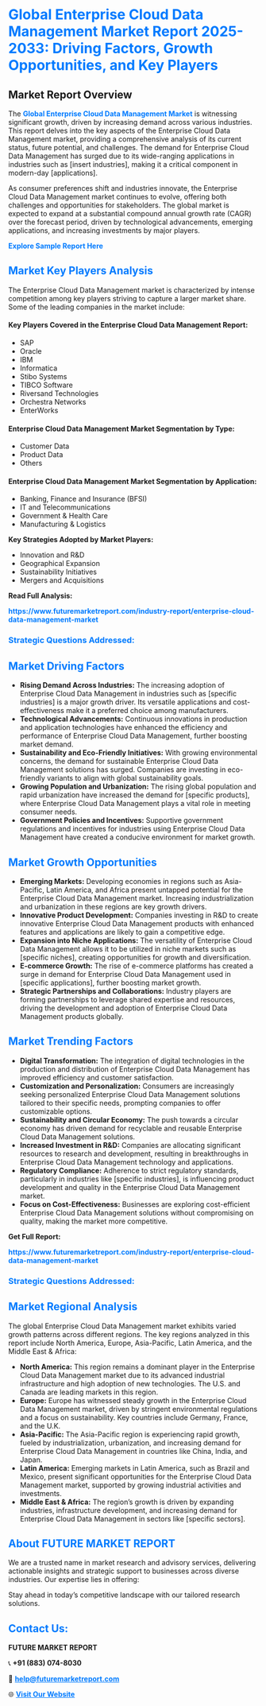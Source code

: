<h1 style="color: #007BFF;">Global Enterprise Cloud Data Management Market Report 2025-2033: Driving Factors, Growth Opportunities, and Key Players</h1>

<section id="overview">
<h2>Market Report Overview</h2>
<p>The <a href="https://www.futuremarketreport.com/industry-report/enterprise-cloud-data-management-market" style="color: #007BFF; text-decoration: none;"><strong>Global Enterprise Cloud Data Management Market</strong></a> is witnessing significant growth, driven by increasing demand across various industries. This report delves into the key aspects of the Enterprise Cloud Data Management market, providing a comprehensive analysis of its current status, future potential, and challenges. The demand for Enterprise Cloud Data Management has surged due to its wide-ranging applications in industries such as [insert industries], making it a critical component in modern-day [applications].</p>
<p>As consumer preferences shift and industries innovate, the Enterprise Cloud Data Management market continues to evolve, offering both challenges and opportunities for stakeholders. The global market is expected to expand at a substantial compound annual growth rate (CAGR) over the forecast period, driven by technological advancements, emerging applications, and increasing investments by major players.</p>
</section>

<section id="overview">
<p><a href="https://www.futuremarketreport.com/request-sample/reportId=40859" style="color: #007BFF; text-decoration: none;"><strong>Explore Sample Report Here</strong></a></p>
</section>

<section id="key-players">
<h2 style="color: #007BFF;">Market Key Players Analysis</h2>
<p>The Enterprise Cloud Data Management market is characterized by intense competition among key players striving to capture a larger market share. Some of the leading companies in the market include:</p>
<h4>Key Players Covered in the Enterprise Cloud Data Management Report:</h4>
<ul><li>SAP</li><li>Oracle</li><li>IBM</li><li>Informatica</li><li>Stibo Systems</li><li>TIBCO Software</li><li>Riversand Technologies</li><li>Orchestra Networks</li><li>EnterWorks</li></ul>
<h4>Enterprise Cloud Data Management Market Segmentation by Type:</h4>
<ul><li>Customer Data</li><li>Product Data</li><li>Others</li></ul>

<h4>Enterprise Cloud Data Management Market Segmentation by Application:</h4>
<ul><li>Banking, Finance and Insurance (BFSI)</li><li>IT and Telecommunications</li><li>Government &amp; Health Care</li><li>Manufacturing &amp; Logistics</li></ul>
<p><strong>Key Strategies Adopted by Market Players:</strong></p>
<ul>
<li>Innovation and R&D</li>
<li>Geographical Expansion</li>
<li>Sustainability Initiatives</li>
<li>Mergers and Acquisitions</li>
</ul>
</section>

<section>
<p><strong>Read Full Analysis: </strong></p><a href="https://www.futuremarketreport.com/industry-report/enterprise-cloud-data-management-market" style="color: #007BFF; text-decoration: none;"><strong>https://www.futuremarketreport.com/industry-report/enterprise-cloud-data-management-market</strong></a>
<h3 style="color: #007BFF;">Strategic Questions Addressed:</h3>
</section>

<section id="driving-factors">
<h2 style="color: #007BFF;">Market Driving Factors</h2>
<ul>
<li><strong>Rising Demand Across Industries:</strong> The increasing adoption of Enterprise Cloud Data Management in industries such as [specific industries] is a major growth driver. Its versatile applications and cost-effectiveness make it a preferred choice among manufacturers.</li>
<li><strong>Technological Advancements:</strong> Continuous innovations in production and application technologies have enhanced the efficiency and performance of Enterprise Cloud Data Management, further boosting market demand.</li>
<li><strong>Sustainability and Eco-Friendly Initiatives:</strong> With growing environmental concerns, the demand for sustainable Enterprise Cloud Data Management solutions has surged. Companies are investing in eco-friendly variants to align with global sustainability goals.</li>
<li><strong>Growing Population and Urbanization:</strong> The rising global population and rapid urbanization have increased the demand for [specific products], where Enterprise Cloud Data Management plays a vital role in meeting consumer needs.</li>
<li><strong>Government Policies and Incentives:</strong> Supportive government regulations and incentives for industries using Enterprise Cloud Data Management have created a conducive environment for market growth.</li>
</ul>
</section>

<section id="growth-opportunities">
<h2 style="color: #007BFF;">Market Growth Opportunities</h2>
<ul>
<li><strong>Emerging Markets:</strong> Developing economies in regions such as Asia-Pacific, Latin America, and Africa present untapped potential for the Enterprise Cloud Data Management market. Increasing industrialization and urbanization in these regions are key growth drivers.</li>
<li><strong>Innovative Product Development:</strong> Companies investing in R&D to create innovative Enterprise Cloud Data Management products with enhanced features and applications are likely to gain a competitive edge.</li>
<li><strong>Expansion into Niche Applications:</strong> The versatility of Enterprise Cloud Data Management allows it to be utilized in niche markets such as [specific niches], creating opportunities for growth and diversification.</li>
<li><strong>E-commerce Growth:</strong> The rise of e-commerce platforms has created a surge in demand for Enterprise Cloud Data Management used in [specific applications], further boosting market growth.</li>
<li><strong>Strategic Partnerships and Collaborations:</strong> Industry players are forming partnerships to leverage shared expertise and resources, driving the development and adoption of Enterprise Cloud Data Management products globally.</li>
</ul>
</section>

<section id="trending-factors">
<h2 style="color: #007BFF;">Market Trending Factors</h2>
<ul>
<li><strong>Digital Transformation:</strong> The integration of digital technologies in the production and distribution of Enterprise Cloud Data Management has improved efficiency and customer satisfaction.</li>
<li><strong>Customization and Personalization:</strong> Consumers are increasingly seeking personalized Enterprise Cloud Data Management solutions tailored to their specific needs, prompting companies to offer customizable options.</li>
<li><strong>Sustainability and Circular Economy:</strong> The push towards a circular economy has driven demand for recyclable and reusable Enterprise Cloud Data Management solutions.</li>
<li><strong>Increased Investment in R&D:</strong> Companies are allocating significant resources to research and development, resulting in breakthroughs in Enterprise Cloud Data Management technology and applications.</li>
<li><strong>Regulatory Compliance:</strong> Adherence to strict regulatory standards, particularly in industries like [specific industries], is influencing product development and quality in the Enterprise Cloud Data Management market.</li>
<li><strong>Focus on Cost-Effectiveness:</strong> Businesses are exploring cost-efficient Enterprise Cloud Data Management solutions without compromising on quality, making the market more competitive.</li>
</ul>
</section>

<section>
<p><strong>Get Full Report: </strong></p><a href="https://www.futuremarketreport.com/industry-report/enterprise-cloud-data-management-market" style="color: #007BFF; text-decoration: none;"><strong>https://www.futuremarketreport.com/industry-report/enterprise-cloud-data-management-market</strong></a>
<h3 style="color: #007BFF;">Strategic Questions Addressed:</h3>
</section>


<section id="regional-analysis">
<h2 style="color: #007BFF;">Market Regional Analysis</h2>
<p>The global Enterprise Cloud Data Management market exhibits varied growth patterns across different regions. The key regions analyzed in this report include North America, Europe, Asia-Pacific, Latin America, and the Middle East & Africa:</p>
<ul>
<li><strong>North America:</strong> This region remains a dominant player in the Enterprise Cloud Data Management market due to its advanced industrial infrastructure and high adoption of new technologies. The U.S. and Canada are leading markets in this region.</li>
<li><strong>Europe:</strong> Europe has witnessed steady growth in the Enterprise Cloud Data Management market, driven by stringent environmental regulations and a focus on sustainability. Key countries include Germany, France, and the U.K.</li>
<li><strong>Asia-Pacific:</strong> The Asia-Pacific region is experiencing rapid growth, fueled by industrialization, urbanization, and increasing demand for Enterprise Cloud Data Management in countries like China, India, and Japan.</li>
<li><strong>Latin America:</strong> Emerging markets in Latin America, such as Brazil and Mexico, present significant opportunities for the Enterprise Cloud Data Management market, supported by growing industrial activities and investments.</li>
<li><strong>Middle East & Africa:</strong> The region’s growth is driven by expanding industries, infrastructure development, and increasing demand for Enterprise Cloud Data Management in sectors like [specific sectors].</li>
</ul>
</section>

<footer>
<h2 style="color: #007BFF;">About FUTURE MARKET REPORT</h2>
<p>We are a trusted name in market research and advisory services, delivering actionable insights and strategic support to businesses across diverse industries. Our expertise lies in offering:</p>

<p>Stay ahead in today’s competitive landscape with our tailored research solutions.</p>

<h2 style="color: #007BFF;">Contact Us:</h2>
<p><strong>FUTURE MARKET REPORT</strong></p>
<p>📞 <strong>+91 (883) 074-8030</strong></p>
<p>📧 <strong><a href="mailto:help@futuremarketreport.com" style="color: #007BFF;">help@futuremarketreport.com</a></strong></p>
<p>🌐 <strong><a href="https://www.futuremarketreport.com/" style="color: #007BFF;">Visit Our Website</a></strong></p>
</footer>
